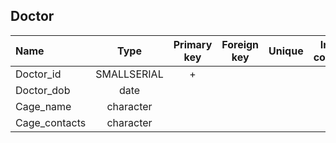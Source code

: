 ## Doctor

|Name|Type|Primary key|Foreign key|Unique|Integrity constraints|Null/not null|
|:----|:----:|:-----------:|:-----------:|:------:|:----------------------:|:------:|
|Doctor_id|SMALLSERIAL|+| | | ||
|Doctor_dob|date||||| not null|
|Cage_name|character| | | | 100 | not null|
|Cage_contacts|character| | | | 100 | not null|

